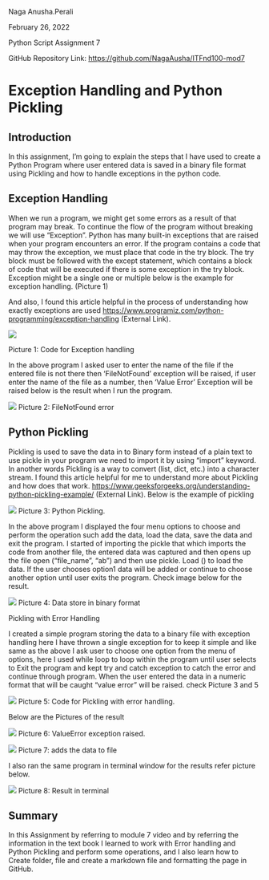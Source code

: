 Naga Anusha.Perali 

February 26, 2022 

Python Script Assignment 7 

GitHub Repository Link:  https://github.com/NagaAusha/ITFnd100-mod7


   # Exception Handling and Python Pickling 

## Introduction 

In this assignment, I’m going to explain the steps that I have used to create a Python Program where user entered data is saved in a binary file format using Pickling and how to handle exceptions in the python code. 

## Exception Handling 

When we run a program, we might get some errors as a result of that program may break. To continue the flow of the program without breaking we will use “Exception”. Python has many built-in exceptions that are raised when your program encounters an error.  If the program contains a code that may throw the exception, we must place that code in the try block. The try block must be followed with the except statement, which contains a block of code that will be executed if there is some exception in the try block. Exception might be a single one or multiple below is the example for exception handling. (Picture 1) 

And also, I found this article helpful  in the process of understanding how exactly exceptions are used  https://www.programiz.com/python-programming/exception-handling  (External Link). 

 

 
![](./Screen%20Shot%202022-03-02%20at%2012.01.10%20AM.png)

Picture 1: Code for Exception handling 

 

In the above program I asked user to enter the name of the file if the entered file is not there then ‘FileNotFound’ exception will be raised, if user enter the name of the file as a number, then ‘Value Error’ Exception will be raised below is the result when I run the program. 

 
![](./Screen%20Shot%202022-03-02%20at%2012.02.26%20AM.png)
Picture 2:  FileNotFound error  

 

 

## Python Pickling 

Pickling is used to save the data in to Binary form instead of a plain text to use pickle in your program we need to import it by using “import” keyword. In another words Pickling is a way to convert (list, dict, etc.) into a character stream.  I found this article helpful for me to understand more about Pickling and how does that work.  https://www.geeksforgeeks.org/understanding-python-pickling-example/ (External Link).  Below is the example of pickling  

 
![](./Screen%20Shot%202022-03-02%20at%2012.43.13%20AM.png)
Picture 3: Python Pickling. 

 

In the above program I displayed the four menu options to choose and perform the operation such add the data, load the data, save the data and exit the program. I started of importing the pickle that which imports the code from another file, the entered data was captured and then opens up the file   open (“file_name”, “ab”) and then use pickle. Load () to load the data. If the user chooses option1 data will be added or continue to choose another option until user exits the program. Check image below for the result. 

 
![](./Screen%20Shot%202022-03-02%20at%2012.40.14%20AM.png)
Picture 4: Data store in binary format 

 

Pickling with Error Handling 

I created a simple program storing the data to a binary file with exception handling here I have thrown a single exception for to keep it simple and like same as the above I ask user to choose one option from the menu of options, here I used while loop to loop within the program until user selects to Exit the program and kept try and catch exception to catch the error and continue through program. When the user entered the data in a numeric format that will be caught “value error” will be raised.  check Picture 3 and 5  

 

 
![](./Screen%20Shot%202022-03-02%20at%201.51.14%20AM.png)
Picture 5: Code for Pickling with error handling. 

Below are the Pictures of the result  

 
![](./Screen%20Shot%202022-03-02%20at%201.48.07%20AM.png)
Picture 6: ValueError exception raised. 

 

 

 
![](./Screen%20Shot%202022-03-02%20at%202.00.20%20AM.png)
Picture 7: adds the data to file 

 

I also ran the same program in terminal window for the results refer picture below. 

![](./Screen%20Shot%202022-03-02%20at%201.23.26%20AM.png)
Picture 8: Result in terminal

 
## Summary

In this Assignment by referring to module 7 video and by referring the information in the text book I learned to work with Error handling and Python Pickling and perform some operations, and I also learn how to Create folder, file and create a markdown file and formatting the page in GitHub. 
